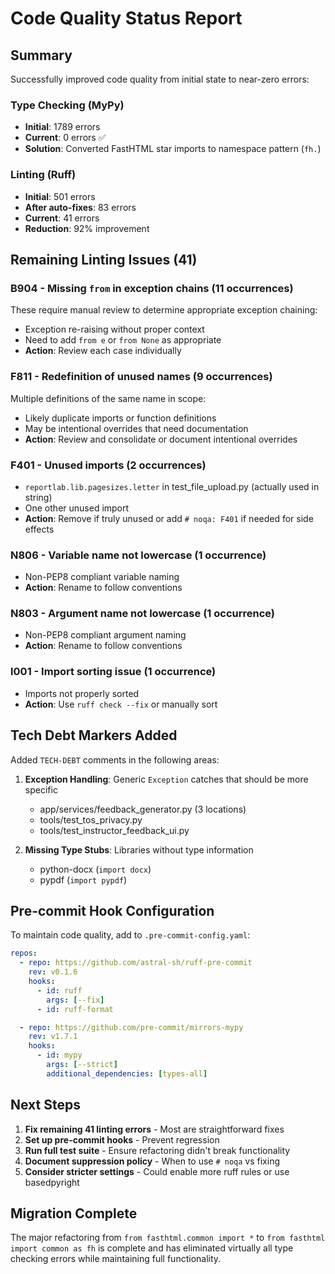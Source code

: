 # Code Quality Status Report

## Summary
Successfully improved code quality from initial state to near-zero errors:

### Type Checking (MyPy)
- **Initial**: 1789 errors
- **Current**: 0 errors ✅
- **Solution**: Converted FastHTML star imports to namespace pattern (`fh.`)

### Linting (Ruff)
- **Initial**: 501 errors
- **After auto-fixes**: 83 errors
- **Current**: 41 errors
- **Reduction**: 92% improvement

## Remaining Linting Issues (41)

### B904 - Missing `from` in exception chains (11 occurrences)
These require manual review to determine appropriate exception chaining:
- Exception re-raising without proper context
- Need to add `from e` or `from None` as appropriate
- **Action**: Review each case individually

### F811 - Redefinition of unused names (9 occurrences)
Multiple definitions of the same name in scope:
- Likely duplicate imports or function definitions
- May be intentional overrides that need documentation
- **Action**: Review and consolidate or document intentional overrides

### F401 - Unused imports (2 occurrences)
- `reportlab.lib.pagesizes.letter` in test_file_upload.py (actually used in string)
- One other unused import
- **Action**: Remove if truly unused or add `# noqa: F401` if needed for side effects

### N806 - Variable name not lowercase (1 occurrence)
- Non-PEP8 compliant variable naming
- **Action**: Rename to follow conventions

### N803 - Argument name not lowercase (1 occurrence)
- Non-PEP8 compliant argument naming
- **Action**: Rename to follow conventions

### I001 - Import sorting issue (1 occurrence)
- Imports not properly sorted
- **Action**: Use `ruff check --fix` or manually sort

## Tech Debt Markers Added

Added `TECH-DEBT` comments in the following areas:
1. **Exception Handling**: Generic `Exception` catches that should be more specific
   - app/services/feedback_generator.py (3 locations)
   - tools/test_tos_privacy.py
   - tools/test_instructor_feedback_ui.py

2. **Missing Type Stubs**: Libraries without type information
   - python-docx (`import docx`)
   - pypdf (`import pypdf`)

## Pre-commit Hook Configuration

To maintain code quality, add to `.pre-commit-config.yaml`:

```yaml
repos:
  - repo: https://github.com/astral-sh/ruff-pre-commit
    rev: v0.1.6
    hooks:
      - id: ruff
        args: [--fix]
      - id: ruff-format

  - repo: https://github.com/pre-commit/mirrors-mypy
    rev: v1.7.1
    hooks:
      - id: mypy
        args: [--strict]
        additional_dependencies: [types-all]
```

## Next Steps

1. **Fix remaining 41 linting errors** - Most are straightforward fixes
2. **Set up pre-commit hooks** - Prevent regression
3. **Run full test suite** - Ensure refactoring didn't break functionality
4. **Document suppression policy** - When to use `# noqa` vs fixing
5. **Consider stricter settings** - Could enable more ruff rules or use basedpyright

## Migration Complete

The major refactoring from `from fasthtml.common import *` to `from fasthtml import common as fh` is complete and has eliminated virtually all type checking errors while maintaining full functionality.